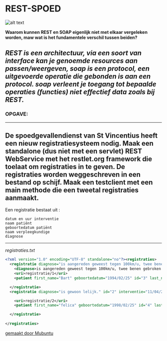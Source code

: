 # REST-SPOED #  

![alt text](https://i.imgur.com/8uOMzYm.png "Logo Title Text 1")

__Waarom kunnen REST en SOAP eigenlijk niet met elkaar vergeleken worden, maw wat is het fundamentele verschil tussen beiden?__

_REST is een  architectuur, via een soort van interface kan je genoemde resources aan passen/weergeven, soap is een protocol, een uitgevoerde operatie die gebonden is aan een protocol.
soap verleent je toegang tot bepaalde operaties (functies) niet effectief data zoals bij REST._
---
### OPGAVE: ###
-------
De spoedgevallendienst van St Vincentius heeft een nieuw registratiesysteem nodig. 
Maak een standalone (dus niet met een servlet) REST WebService met het restlet.org framework 
die toelaat om registraties in te geven. De registraties worden weggeschreven in een bestand op schijf. 
Maak een testclient met een main methode die een tweetal registraties aanmaakt.
---
Een registratie bestaat uit :

    datum en uur interventie
    naam patiënt
    geboortedatum patiënt
    naam verpleegkundige
    diagnose
---

*registraties.txt*
```xml
<?xml version="1.0" encoding="UTF-8" standalone="no"?><registraties>
  <registratie diagnose="is aangereden geweest tegen 100km/u, twee benen gebroken." id="1" interventie="11/08/2016 14:20:02">
    <diagnose>is aangereden geweest tegen 100km/u, twee benen gebroken.</diagnose>
    <uri>registratie/1</uri>
    <patient first_name="Bart" geboortedatum="1994/02/25" id="3" last_name="De Wever" verpleegkundige="Berta"/>

  </registratie>
  <registratie diagnose="is gewoon lelijk." id="2" interventie="11/04/2008 11:40:02">

    <uri>registratie/2</uri>
    <patient first_name="felica" geboortedatum="1998/02/25" id="4" last_name="Frison" verpleegkundige="jezus"/>

  </registratie>
  
</registraties>
```
[gemaakt door Mubuntu](https://github.com/Mubuntu)
